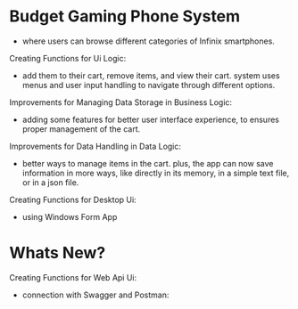 # Budget Gaming Phone System
 - where users can browse different categories of Infinix smartphones.

Creating Functions for Ui Logic:
- add them to their cart, remove items, and view their cart. system uses menus and user input handling to navigate through different options.

Improvements for Managing Data Storage in Business Logic:
 - adding some features for better user interface experience, to ensures proper management of the cart.

Improvements for Data Handling in Data Logic:
 - better ways to manage items in the cart. plus, the app can now save information in more ways, like directly in its memory, in a simple text file, or in a json file.

Creating Functions for Desktop Ui:
 - using Windows Form App

# Whats New?

Creating Functions for Web Api Ui:
- connection with Swagger and Postman:
